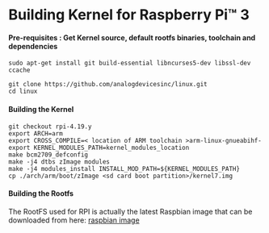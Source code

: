 # Building Kernel for Raspberry Pi™ 3

#### Pre-requisites : Get Kernel source, default rootfs binaries, toolchain and dependencies
```
sudo apt-get install git build-essential libncurses5-dev libssl-dev ccache

git clone https://github.com/analogdevicesinc/linux.git
cd linux
```

#### Building the Kernel

```
git checkout rpi-4.19.y
export ARCH=arm
export CROSS_COMPILE=< location of ARM toolchain >arm-linux-gnueabihf-
export KERNEL_MODULES_PATH=kernel_modules_location
make bcm2709_defconfig
make -j4 dtbs zImage modules
make -j4 modules_install INSTALL_MOD_PATH=${KERNEL_MODULES_PATH}
cp ./arch/arm/boot/zImage <sd card boot partition>/kernel7.img
```

#### Building the Rootfs

The RootFS used for RPI is actually the latest Raspbian image that can be downloaded from here: [raspbian image](https://downloads.raspberrypi.org/raspbian_latest)

